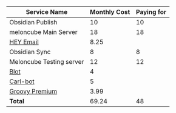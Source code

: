 | Service Name                                 | Monthly Cost | Paying for |
| -------------------------------------------- | ------------ | ---------- |
| Obsidian Publish                             | 10           | 10         |
| meloncube Main Server                        | 18           | 18         |
| [HEY Email](https://www.hey.com/pricing/)    | 8.25         |            |
| Obsidian Sync                                | 8            | 8          |
| Meloncube Testing server                     | 12           | 12         |
| [Blot](https://blot.im/)                     | 4            |            |
| [Carl-bot](https://www.patreon.com/carlbot)  | 5            |            |
| [Groovy Premium](https://groovy.bot/premium) | 3.99         |            |
| **Total**                                    | 69.24        | 48         |
<!-- TBLFM: @>$2=sum(@I..@-1) -->
<!-- TBLFM: @>$3=sum(@I..@-1) -->
                             
